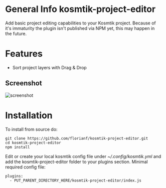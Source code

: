 # General Info kosmtik-project-editor

Add basic project editing capabilities to your Kosmtik project.
Because of it's immaturity the plugin isn't published via NPM yet, this may happen in the future.

# Features

- Sort project layers with Drag & Drop

## Screenshot

![screenshot](https://raw.github.com/florianf/kosmtik-project-editor/master/screenshot.jpg "Screenshot of Project Editor")

# Installation

To install from source do:

    git clone https://github.com/florianf/kosmtik-project-editor.git
    cd kosmtik-project-editor
    npm install

Edit or create your local kosmtik config file under *~/.config/kosmtik.yml* and add the kosmtik-project-editor folder to your plugins section.
Minimal required config file:

	plugins:
	  - PUT_PARENT_DIRECTORY_HERE/kosmtik-project-editor/index.js